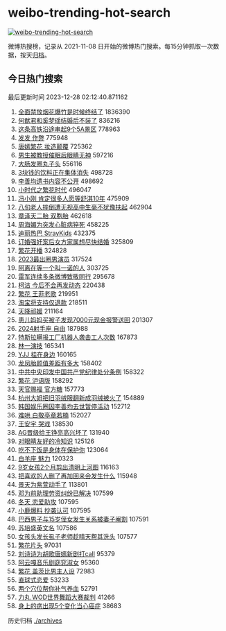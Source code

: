 # weibo-trending-hot-search

[![weibo-trending-hot-search](https://github.com/ameizi/weibo-trending-hot-search/actions/workflows/ci.yml/badge.svg)](https://github.com/ameizi/weibo-trending-hot-search/actions/workflows/ci.yml)

微博热搜榜，记录从 2021-11-08 日开始的微博热门搜索。每15分钟抓取一次数据，按天[归档](./archives)。

## 今日热门搜索

<!-- BEGIN --> 
最后更新时间 2023-12-28 02:12:40.871162 
1. [全面禁放烟花爆竹是时候终结了](https://s.weibo.com/weibo?q=%23%E5%85%A8%E9%9D%A2%E7%A6%81%E6%94%BE%E7%83%9F%E8%8A%B1%E7%88%86%E7%AB%B9%E6%98%AF%E6%97%B6%E5%80%99%E7%BB%88%E7%BB%93%E4%BA%86%23&t=31&band_rank=1&Refer=top) 1836390
1. [何猷君和奚梦瑶结婚后不装了](https://s.weibo.com/weibo?q=%E4%BD%95%E7%8C%B7%E5%90%9B%E5%92%8C%E5%A5%9A%E6%A2%A6%E7%91%B6%E7%BB%93%E5%A9%9A%E5%90%8E%E4%B8%8D%E8%A3%85%E4%BA%86&t=31&band_rank=2&Refer=top) 836216
1. [这条高铁沿途串起9个5A景区](https://s.weibo.com/weibo?q=%23%E8%BF%99%E6%9D%A1%E9%AB%98%E9%93%81%E6%B2%BF%E9%80%94%E4%B8%B2%E8%B5%B79%E4%B8%AA5A%E6%99%AF%E5%8C%BA%23&t=31&band_rank=3&Refer=top) 778963
1. [发发 作弊](https://s.weibo.com/weibo?q=%E5%8F%91%E5%8F%91%20%E4%BD%9C%E5%BC%8A&t=31&band_rank=4&Refer=top) 775948
1. [唐嫣繁花 妆造颠覆](https://s.weibo.com/weibo?q=%E5%94%90%E5%AB%A3%E7%B9%81%E8%8A%B1%20%E5%A6%86%E9%80%A0%E9%A2%A0%E8%A6%86&t=31&band_rank=5&Refer=top) 725362
1. [男生被教授催眠后眼睛无神](https://s.weibo.com/weibo?q=%23%E7%94%B7%E7%94%9F%E8%A2%AB%E6%95%99%E6%8E%88%E5%82%AC%E7%9C%A0%E5%90%8E%E7%9C%BC%E7%9D%9B%E6%97%A0%E7%A5%9E%23&t=31&band_rank=49&Refer=top) 597216
1. [大肠发圈丸子头](https://s.weibo.com/weibo?q=%E5%A4%A7%E8%82%A0%E5%8F%91%E5%9C%88%E4%B8%B8%E5%AD%90%E5%A4%B4&t=31&band_rank=12&Refer=top) 556116
1. [3块钱的饮料正在集体消失](https://s.weibo.com/weibo?q=%233%E5%9D%97%E9%92%B1%E7%9A%84%E9%A5%AE%E6%96%99%E6%AD%A3%E5%9C%A8%E9%9B%86%E4%BD%93%E6%B6%88%E5%A4%B1%23&t=31&band_rank=6&Refer=top) 498728
1. [李善均遗书内容不公开](https://s.weibo.com/weibo?q=%23%E6%9D%8E%E5%96%84%E5%9D%87%E9%81%97%E4%B9%A6%E5%86%85%E5%AE%B9%E4%B8%8D%E5%85%AC%E5%BC%80%23&t=31&band_rank=7&Refer=top) 498692
1. [小时代之繁花时代](https://s.weibo.com/weibo?q=%E5%B0%8F%E6%97%B6%E4%BB%A3%E4%B9%8B%E7%B9%81%E8%8A%B1%E6%97%B6%E4%BB%A3&t=31&band_rank=8&Refer=top) 496047
1. [冯小刚 肯定很多人愿等舒淇10年](https://s.weibo.com/weibo?q=%E5%86%AF%E5%B0%8F%E5%88%9A%20%E8%82%AF%E5%AE%9A%E5%BE%88%E5%A4%9A%E4%BA%BA%E6%84%BF%E7%AD%89%E8%88%92%E6%B7%8710%E5%B9%B4&t=31&band_rank=9&Refer=top) 475909
1. [八旬老人摔倒遭无视高中生毫不犹豫扶起](https://s.weibo.com/weibo?q=%23%E5%85%AB%E6%97%AC%E8%80%81%E4%BA%BA%E6%91%94%E5%80%92%E9%81%AD%E6%97%A0%E8%A7%86%E9%AB%98%E4%B8%AD%E7%94%9F%E6%AF%AB%E4%B8%8D%E7%8A%B9%E8%B1%AB%E6%89%B6%E8%B5%B7%23&t=31&band_rank=10&Refer=top) 462904
1. [章泽天二胎 双胞胎](https://s.weibo.com/weibo?q=%E7%AB%A0%E6%B3%BD%E5%A4%A9%E4%BA%8C%E8%83%8E%20%E5%8F%8C%E8%83%9E%E8%83%8E&t=31&band_rank=11&Refer=top) 462618
1. [周海媚为突发心脏病猝死](https://s.weibo.com/weibo?q=%23%E5%91%A8%E6%B5%B7%E5%AA%9A%E4%B8%BA%E7%AA%81%E5%8F%91%E5%BF%83%E8%84%8F%E7%97%85%E7%8C%9D%E6%AD%BB%23&t=31&band_rank=13&Refer=top) 458225
1. [迪丽热巴 StrayKids](https://s.weibo.com/weibo?q=%E8%BF%AA%E4%B8%BD%E7%83%AD%E5%B7%B4%20StrayKids&t=31&band_rank=14&Refer=top) 432375
1. [订婚强奸案后女方家属想尽快结婚](https://s.weibo.com/weibo?q=%23%E8%AE%A2%E5%A9%9A%E5%BC%BA%E5%A5%B8%E6%A1%88%E5%90%8E%E5%A5%B3%E6%96%B9%E5%AE%B6%E5%B1%9E%E6%83%B3%E5%B0%BD%E5%BF%AB%E7%BB%93%E5%A9%9A%23&t=31&band_rank=19&Refer=top) 325809
1. [繁花开播](https://s.weibo.com/weibo?q=%E7%B9%81%E8%8A%B1%E5%BC%80%E6%92%AD&t=31&band_rank=17&Refer=top) 324828
1. [2023最出圈男演员](https://s.weibo.com/weibo?q=%232023%E6%9C%80%E5%87%BA%E5%9C%88%E7%94%B7%E6%BC%94%E5%91%98%23&t=31&band_rank=16&Refer=top) 317524
1. [阿离在等一个叫一诺的人](https://s.weibo.com/weibo?q=%23%E9%98%BF%E7%A6%BB%E5%9C%A8%E7%AD%89%E4%B8%80%E4%B8%AA%E5%8F%AB%E4%B8%80%E8%AF%BA%E7%9A%84%E4%BA%BA%23&t=31&band_rank=15&Refer=top) 303725
1. [雷军连续多条微博致敬同行](https://s.weibo.com/weibo?q=%23%E9%9B%B7%E5%86%9B%E8%BF%9E%E7%BB%AD%E5%A4%9A%E6%9D%A1%E5%BE%AE%E5%8D%9A%E8%87%B4%E6%95%AC%E5%90%8C%E8%A1%8C%23&t=31&band_rank=18&Refer=top) 295678
1. [柯洁 今后不会再发动态](https://s.weibo.com/weibo?q=%E6%9F%AF%E6%B4%81%20%E4%BB%8A%E5%90%8E%E4%B8%8D%E4%BC%9A%E5%86%8D%E5%8F%91%E5%8A%A8%E6%80%81&t=31&band_rank=20&Refer=top) 220438
1. [繁花 王菲老歌](https://s.weibo.com/weibo?q=%E7%B9%81%E8%8A%B1%20%E7%8E%8B%E8%8F%B2%E8%80%81%E6%AD%8C&t=31&band_rank=21&Refer=top) 219951
1. [淘宝将支持仅退款](https://s.weibo.com/weibo?q=%23%E6%B7%98%E5%AE%9D%E5%B0%86%E6%94%AF%E6%8C%81%E4%BB%85%E9%80%80%E6%AC%BE%23&t=31&band_rank=22&Refer=top) 218511
1. [天降祁媛](https://s.weibo.com/weibo?q=%E5%A4%A9%E9%99%8D%E7%A5%81%E5%AA%9B&t=31&band_rank=23&Refer=top) 211164
1. [患儿妈妈买被子发现7000元现金报警送回](https://s.weibo.com/weibo?q=%23%E6%82%A3%E5%84%BF%E5%A6%88%E5%A6%88%E4%B9%B0%E8%A2%AB%E5%AD%90%E5%8F%91%E7%8E%B07000%E5%85%83%E7%8E%B0%E9%87%91%E6%8A%A5%E8%AD%A6%E9%80%81%E5%9B%9E%23&t=31&band_rank=28&Refer=top) 201307
1. [2024射手座 自由](https://s.weibo.com/weibo?q=2024%E5%B0%84%E6%89%8B%E5%BA%A7%20%E8%87%AA%E7%94%B1&t=31&band_rank=24&Refer=top) 187988
1. [特斯拉瞒报工厂机器人袭击工人次数](https://s.weibo.com/weibo?q=%23%E7%89%B9%E6%96%AF%E6%8B%89%E7%9E%92%E6%8A%A5%E5%B7%A5%E5%8E%82%E6%9C%BA%E5%99%A8%E4%BA%BA%E8%A2%AD%E5%87%BB%E5%B7%A5%E4%BA%BA%E6%AC%A1%E6%95%B0%23&t=31&band_rank=25&Refer=top) 167873
1. [林一演技](https://s.weibo.com/weibo?q=%E6%9E%97%E4%B8%80%E6%BC%94%E6%8A%80&t=31&band_rank=26&Refer=top) 165341
1. [YJJ 挂在身边](https://s.weibo.com/weibo?q=YJJ%20%E6%8C%82%E5%9C%A8%E8%BA%AB%E8%BE%B9&t=31&band_rank=27&Refer=top) 160165
1. [龙凤胎颜值差距有多大](https://s.weibo.com/weibo?q=%23%E9%BE%99%E5%87%A4%E8%83%8E%E9%A2%9C%E5%80%BC%E5%B7%AE%E8%B7%9D%E6%9C%89%E5%A4%9A%E5%A4%A7%23&t=31&band_rank=29&Refer=top) 158402
1. [中共中央印发中国共产党纪律处分条例](https://s.weibo.com/weibo?q=%23%E4%B8%AD%E5%85%B1%E4%B8%AD%E5%A4%AE%E5%8D%B0%E5%8F%91%E4%B8%AD%E5%9B%BD%E5%85%B1%E4%BA%A7%E5%85%9A%E7%BA%AA%E5%BE%8B%E5%A4%84%E5%88%86%E6%9D%A1%E4%BE%8B%23&t=31&band_rank=30&Refer=top) 158322
1. [繁花 沪语版](https://s.weibo.com/weibo?q=%E7%B9%81%E8%8A%B1%20%E6%B2%AA%E8%AF%AD%E7%89%88&t=31&band_rank=31&Refer=top) 158292
1. [天官赐福 官方糖](https://s.weibo.com/weibo?q=%E5%A4%A9%E5%AE%98%E8%B5%90%E7%A6%8F%20%E5%AE%98%E6%96%B9%E7%B3%96&t=31&band_rank=32&Refer=top) 157773
1. [杭州大姐把旧羽绒服翻新成羽绒被火了](https://s.weibo.com/weibo?q=%23%E6%9D%AD%E5%B7%9E%E5%A4%A7%E5%A7%90%E6%8A%8A%E6%97%A7%E7%BE%BD%E7%BB%92%E6%9C%8D%E7%BF%BB%E6%96%B0%E6%88%90%E7%BE%BD%E7%BB%92%E8%A2%AB%E7%81%AB%E4%BA%86%23&t=31&band_rank=47&Refer=top) 154889
1. [韩国娱乐圈因李善均去世暂停活动](https://s.weibo.com/weibo?q=%23%E9%9F%A9%E5%9B%BD%E5%A8%B1%E4%B9%90%E5%9C%88%E5%9B%A0%E6%9D%8E%E5%96%84%E5%9D%87%E5%8E%BB%E4%B8%96%E6%9A%82%E5%81%9C%E6%B4%BB%E5%8A%A8%23&t=31&band_rank=33&Refer=top) 152712
1. [难哄 白敬亭章若楠](https://s.weibo.com/weibo?q=%E9%9A%BE%E5%93%84%20%E7%99%BD%E6%95%AC%E4%BA%AD%E7%AB%A0%E8%8B%A5%E6%A5%A0&t=31&band_rank=34&Refer=top) 152027
1. [王安宇 哭戏](https://s.weibo.com/weibo?q=%E7%8E%8B%E5%AE%89%E5%AE%87%20%E5%93%AD%E6%88%8F&t=31&band_rank=35&Refer=top) 138530
1. [AG晋级给王铮亮高兴坏了](https://s.weibo.com/weibo?q=AG%E6%99%8B%E7%BA%A7%E7%BB%99%E7%8E%8B%E9%93%AE%E4%BA%AE%E9%AB%98%E5%85%B4%E5%9D%8F%E4%BA%86&t=31&band_rank=36&Refer=top) 131940
1. [对眼睛友好的冷知识](https://s.weibo.com/weibo?q=%E5%AF%B9%E7%9C%BC%E7%9D%9B%E5%8F%8B%E5%A5%BD%E7%9A%84%E5%86%B7%E7%9F%A5%E8%AF%86&t=31&band_rank=37&Refer=top) 125126
1. [吃不下饭是身体在保护你](https://s.weibo.com/weibo?q=%E5%90%83%E4%B8%8D%E4%B8%8B%E9%A5%AD%E6%98%AF%E8%BA%AB%E4%BD%93%E5%9C%A8%E4%BF%9D%E6%8A%A4%E4%BD%A0&t=31&band_rank=38&Refer=top) 123064
1. [白羊座 魅力](https://s.weibo.com/weibo?q=%E7%99%BD%E7%BE%8A%E5%BA%A7%20%E9%AD%85%E5%8A%9B&t=31&band_rank=39&Refer=top) 120323
1. [9岁女孩2个月剪出清明上河图](https://s.weibo.com/weibo?q=%239%E5%B2%81%E5%A5%B3%E5%AD%A92%E4%B8%AA%E6%9C%88%E5%89%AA%E5%87%BA%E6%B8%85%E6%98%8E%E4%B8%8A%E6%B2%B3%E5%9B%BE%23&t=31&band_rank=40&Refer=top) 116163
1. [把喜欢的人删了再加回来会发生什么](https://s.weibo.com/weibo?q=%23%E6%8A%8A%E5%96%9C%E6%AC%A2%E7%9A%84%E4%BA%BA%E5%88%A0%E4%BA%86%E5%86%8D%E5%8A%A0%E5%9B%9E%E6%9D%A5%E4%BC%9A%E5%8F%91%E7%94%9F%E4%BB%80%E4%B9%88%23&t=31&band_rank=41&Refer=top) 115948
1. [景天为紫萱动手了](https://s.weibo.com/weibo?q=%E6%99%AF%E5%A4%A9%E4%B8%BA%E7%B4%AB%E8%90%B1%E5%8A%A8%E6%89%8B%E4%BA%86&t=31&band_rank=42&Refer=top) 113801
1. [邓为前助理劳资纠纷已解决](https://s.weibo.com/weibo?q=%23%E9%82%93%E4%B8%BA%E5%89%8D%E5%8A%A9%E7%90%86%E5%8A%B3%E8%B5%84%E7%BA%A0%E7%BA%B7%E5%B7%B2%E8%A7%A3%E5%86%B3%23&t=31&band_rank=43&Refer=top) 107599
1. [冬天 恋爱助攻](https://s.weibo.com/weibo?q=%E5%86%AC%E5%A4%A9%20%E6%81%8B%E7%88%B1%E5%8A%A9%E6%94%BB&t=31&band_rank=44&Refer=top) 107595
1. [小鹿爆料 抄袭认可](https://s.weibo.com/weibo?q=%E5%B0%8F%E9%B9%BF%E7%88%86%E6%96%99%20%E6%8A%84%E8%A2%AD%E8%AE%A4%E5%8F%AF&t=31&band_rank=45&Refer=top) 107595
1. [巴西男子与15岁侄女发生关系被妻子阉割](https://s.weibo.com/weibo?q=%23%E5%B7%B4%E8%A5%BF%E7%94%B7%E5%AD%90%E4%B8%8E15%E5%B2%81%E4%BE%84%E5%A5%B3%E5%8F%91%E7%94%9F%E5%85%B3%E7%B3%BB%E8%A2%AB%E5%A6%BB%E5%AD%90%E9%98%89%E5%89%B2%23&t=31&band_rank=46&Refer=top) 107591
1. [苏培盛英文名](https://s.weibo.com/weibo?q=%E8%8B%8F%E5%9F%B9%E7%9B%9B%E8%8B%B1%E6%96%87%E5%90%8D&t=31&band_rank=48&Refer=top) 107586
1. [女孩头发长虱子老师趁晴天帮其洗头](https://s.weibo.com/weibo?q=%23%E5%A5%B3%E5%AD%A9%E5%A4%B4%E5%8F%91%E9%95%BF%E8%99%B1%E5%AD%90%E8%80%81%E5%B8%88%E8%B6%81%E6%99%B4%E5%A4%A9%E5%B8%AE%E5%85%B6%E6%B4%97%E5%A4%B4%23&t=31&band_rank=50&Refer=top) 107577
1. [繁花片头](https://s.weibo.com/weibo?q=%23%E7%B9%81%E8%8A%B1%E7%89%87%E5%A4%B4%23&t=31&band_rank=42&Refer=top) 97031
1. [刘诗诗为胡歌唐嫣新剧打call](https://s.weibo.com/weibo?q=%23%E5%88%98%E8%AF%97%E8%AF%97%E4%B8%BA%E8%83%A1%E6%AD%8C%E5%94%90%E5%AB%A3%E6%96%B0%E5%89%A7%E6%89%93call%23&t=31&band_rank=45&Refer=top) 95379
1. [阿云嘎音乐剧窈窕淑女](https://s.weibo.com/weibo?q=%E9%98%BF%E4%BA%91%E5%98%8E%E9%9F%B3%E4%B9%90%E5%89%A7%E7%AA%88%E7%AA%95%E6%B7%91%E5%A5%B3&t=31&band_rank=47&Refer=top) 95360
1. [繁花 盖茨比男主人设](https://s.weibo.com/weibo?q=%E7%B9%81%E8%8A%B1%20%E7%9B%96%E8%8C%A8%E6%AF%94%E7%94%B7%E4%B8%BB%E4%BA%BA%E8%AE%BE&t=31&band_rank=49&Refer=top) 72983
1. [直球式恋爱](https://s.weibo.com/weibo?q=%E7%9B%B4%E7%90%83%E5%BC%8F%E6%81%8B%E7%88%B1&t=31&band_rank=50&Refer=top) 53233
1. [两个穴位帮你补气养血](https://s.weibo.com/weibo?q=%23%E4%B8%A4%E4%B8%AA%E7%A9%B4%E4%BD%8D%E5%B8%AE%E4%BD%A0%E8%A1%A5%E6%B0%94%E5%85%BB%E8%A1%80%23&t=31&band_rank=49&Refer=top) 52791
1. [力丸 WOD世界舞蹈大赛裁判](https://s.weibo.com/weibo?q=%E5%8A%9B%E4%B8%B8%20WOD%E4%B8%96%E7%95%8C%E8%88%9E%E8%B9%88%E5%A4%A7%E8%B5%9B%E8%A3%81%E5%88%A4&t=31&band_rank=49&Refer=top) 41266
1. [身上的痣出现5个变化当心癌症](https://s.weibo.com/weibo?q=%23%E8%BA%AB%E4%B8%8A%E7%9A%84%E7%97%A3%E5%87%BA%E7%8E%B05%E4%B8%AA%E5%8F%98%E5%8C%96%E5%BD%93%E5%BF%83%E7%99%8C%E7%97%87%23&t=31&band_rank=35&Refer=top) 38683
<!-- END -->

历史归档 [./archives](./archives)

